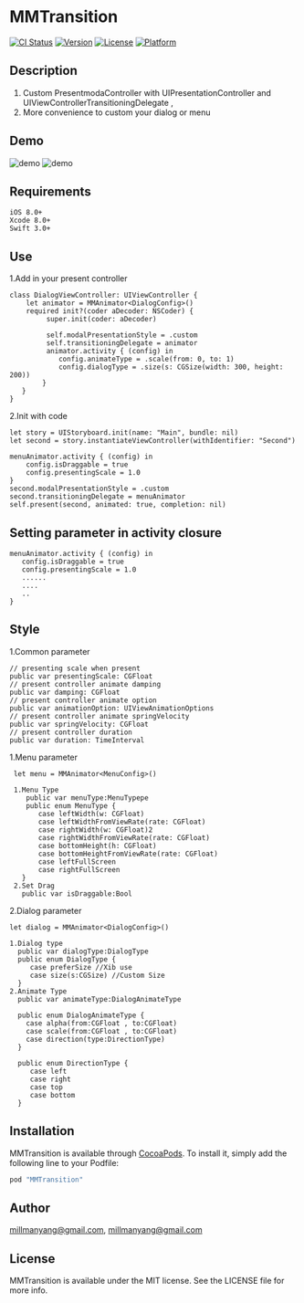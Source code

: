 # MMTransition

[![CI Status](http://img.shields.io/travis/millmanyang@gmail.com/MMTransition.svg?style=flat)](https://travis-ci.org/millmanyang@gmail.com/MMTransition)
[![Version](https://img.shields.io/cocoapods/v/MMTransition.svg?style=flat)](http://cocoapods.org/pods/MMTransition)
[![License](https://img.shields.io/cocoapods/l/MMTransition.svg?style=flat)](http://cocoapods.org/pods/MMTransition)
[![Platform](https://img.shields.io/cocoapods/p/MMTransition.svg?style=flat)](http://cocoapods.org/pods/MMTransition)

## Description

  1. Custom PresentmodaController with UIPresentationController and UIViewControllerTransitioningDelegate ,
  2. More convenience to custom your dialog or menu 

## Demo
![demo](https://github.com/MillmanY/MMTransition/blob/master/demo/dialog.gif)
![demo](https://github.com/MillmanY/MMTransition/blob/master/demo/menu.gif)

## Requirements
    iOS 8.0+
    Xcode 8.0+
    Swift 3.0+
## Use
1.Add in your present controller
  
    class DialogViewController: UIViewController {
        let animator = MMAnimator<DialogConfig>()
        required init?(coder aDecoder: NSCoder) {
             super.init(coder: aDecoder)

             self.modalPresentationStyle = .custom
             self.transitioningDelegate = animator
             animator.activity { (config) in
                config.animateType = .scale(from: 0, to: 1)
                config.dialogType = .size(s: CGSize(width: 300, height: 200))
            }
       }
    }
2.Init with code

    let story = UIStoryboard.init(name: "Main", bundle: nil)
    let second = story.instantiateViewController(withIdentifier: "Second")
        
    menuAnimator.activity { (config) in
        config.isDraggable = true
        config.presentingScale = 1.0
    }
    second.modalPresentationStyle = .custom
    second.transitioningDelegate = menuAnimator
    self.present(second, animated: true, completion: nil)

## Setting parameter in activity closure
    menuAnimator.activity { (config) in
       config.isDraggable = true
       config.presentingScale = 1.0
       ......
       ....
       ..
    } 
## Style
1.Common parameter
    
    // presenting scale when present
    public var presentingScale: CGFloat
    // present controller animate damping
    public var damping: CGFloat
    // present controller animate option
    public var animationOption: UIViewAnimationOptions
    // present controller animate springVelocity
    public var springVelocity: CGFloat
    // present controller duration
    public var duration: TimeInterval

1.Menu parameter
     
     let menu = MMAnimator<MenuConfig>()
     
     1.Menu Type
        public var menuType:MenuTypepe 
        public enum MenuType {
           case leftWidth(w: CGFloat)
           case leftWidthFromViewRate(rate: CGFloat)
           case rightWidth(w: CGFloat)2
           case rightWidthFromViewRate(rate: CGFloat)
           case bottomHeight(h: CGFloat)
           case bottomHeightFromViewRate(rate: CGFloat)
           case leftFullScreen
           case rightFullScreen  
       }
     2.Set Drag
       public var isDraggable:Bool
     
2.Dialog parameter
  
    let dialog = MMAnimator<DialogConfig>()
    
    1.Dialog type
      public var dialogType:DialogType
      public enum DialogType {
         case preferSize //Xib use
         case size(s:CGSize) //Custom Size
      }
    2.Animate Type
      public var animateType:DialogAnimateType
      
      public enum DialogAnimateType {
        case alpha(from:CGFloat , to:CGFloat)
        case scale(from:CGFloat , to:CGFloat)
        case direction(type:DirectionType)
      }
     
      public enum DirectionType {
         case left
         case right
         case top
         case bottom
      }
## Installation

MMTransition is available through [CocoaPods](http://cocoapods.org). To install
it, simply add the following line to your Podfile:

```ruby
pod "MMTransition"
```

## Author

millmanyang@gmail.com, millmanyang@gmail.com

## License

MMTransition is available under the MIT license. See the LICENSE file for more info.
